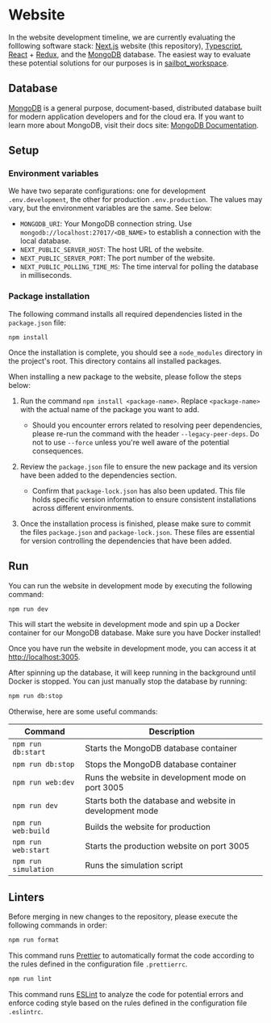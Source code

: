 # Website

In the website development timeline, we are currently evaluating the folllowing software stack:
[Next.js](https://nextjs.org/) website (this repository), [Typescript](https://www.typescriptlang.org/docs/),
[React](https://react.dev/) + [Redux](https://redux-saga.js.org/), and the [MongoDB](https://www.mongodb.com/) database.
The easiest way to evaluate these potential solutions for our purposes is in [sailbot_workspace](https://github.com/UBCSailbot/sailbot_workspace).

## Database

[MongoDB](https://www.mongodb.com/) is a general purpose, document-based, distributed database built for modern application
developers and for the cloud era. If you want to learn more about MongoDB, visit their docs site: [MongoDB Documentation](https://docs.mongodb.com/).

## Setup

### Environment variables

We have two separate configurations: one for development `.env.development`,
the other for production `.env.production`. The values may vary, but the environment variables are the same. See below:

- `MONGODB_URI`: Your MongoDB connection string. Use `mongodb://localhost:27017/<DB_NAME>` to establish a connection
  with the local database.
- `NEXT_PUBLIC_SERVER_HOST`: The host URL of the website.
- `NEXT_PUBLIC_SERVER_PORT`: The port number of the website.
- `NEXT_PUBLIC_POLLING_TIME_MS`: The time interval for polling the database in milliseconds.

### Package installation

The following command installs all required dependencies listed in the `package.json` file:

```
npm install
```

Once the installation is complete, you should see a `node_modules` directory in the project's root.
This directory contains all installed packages.

When installing a new package to the website, please follow the steps below:

1. Run the command `npm install <package-name>`.
   Replace `<package-name>` with the actual name of the package you want to add.

   - Should you encounter errors related to resolving peer dependencies, please re-run the command with
     the header `--legacy-peer-deps`. Do not to use `--force` unless you're well aware of the potential consequences.

2. Review the `package.json` file to ensure the new package and its version have been added to the dependencies section.
   - Confirm that `package-lock.json` has also been updated.
     This file holds specific version information to ensure consistent installations across different environments.
3. Once the installation process is finished, please make sure to commit the files `package.json` and `package-lock.json`.
   These files are essential for version controlling the dependencies that have been added.

## Run

You can run the website in development mode by executing the following command:

```bash
npm run dev
```

This will start the website in development mode and spin up a Docker container for our MongoDB database.
Make sure you have Docker installed!

Once you have run the website in development mode, you can access it at [http://localhost:3005](http://localhost:3005).

After spinning up the database, it will keep running in the background until Docker is stopped. You can just manually stop the database by running:

```bash
npm run db:stop
```

Otherwise, here are some useful commands:

| Command              | Description                                              |
| -------------------- | -------------------------------------------------------- |
| `npm run db:start`   | Starts the MongoDB database container                    |
| `npm run db:stop`    | Stops the MongoDB database container                     |
| `npm run web:dev`    | Runs the website in development mode on port 3005        |
| `npm run dev`        | Starts both the database and website in development mode |
| `npm run web:build`  | Builds the website for production                        |
| `npm run web:start`  | Starts the production website on port 3005               |
| `npm run simulation` | Runs the simulation script                               |

## Linters

Before merging in new changes to the repository, please execute the following commands in order:

```bash
npm run format
```

This command runs [Prettier](https://prettier.io/docs/en/index.html) to automatically format the code according to
the rules defined in the configuration file `.prettierrc`.

```bash
npm run lint
```

This command runs [ESLint](https://eslint.org/docs/latest/use/getting-started) to analyze the code for potential errors
and enforce coding style based on the rules defined in the configuration file `.eslintrc`.
